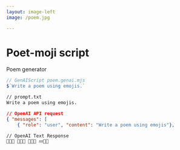 ```yaml
---
layout: image-left
image: /poem.jpg

---
```

# Poet-moji script
Poem generator

<v-click at="4">

```js
// GenAIScript poem.genai.mjs
$`Write a poem using emojis.`
```

</v-click>

<v-click>

````txt
// prompt.txt
Write a poem using emojis.
````
</v-click>

<v-click>

````json
// OpenAI API request
{ "messages": [
    { "role": "user", "content": "Write a poem using emojis"}, 
````

</v-click>

<v-click>

````text
// OpenAI Text Response
🌅🌻🌞 🌳🍃🍂 🌙✨🌌 💤🌠🌙
````

</v-click>
